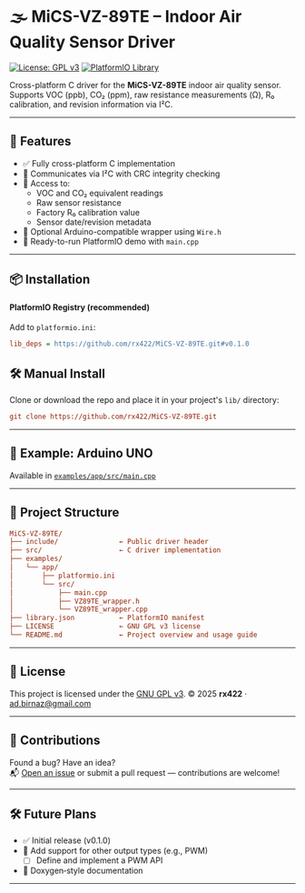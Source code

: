# 🌫️ MiCS-VZ-89TE – Indoor Air Quality Sensor Driver

[![License: GPL v3](https://img.shields.io/badge/license-GPL--3.0-blue.svg)](https://www.gnu.org/licenses/gpl-3.0)
[![PlatformIO Library](https://img.shields.io/badge/PlatformIO-Ready-orange?logo=platformio)](https://platformio.org/lib/show)

Cross-platform C driver for the **MiCS-VZ-89TE** indoor air quality sensor. Supports VOC (ppb), CO₂ (ppm), raw resistance measurements (Ω), R₀ calibration, and revision information via I²C.

---

## 🚀 Features

- ✅ Fully cross-platform C implementation
- 🔄 Communicates via I²C with CRC integrity checking
- 🔬 Access to:
  - VOC and CO₂ equivalent readings
  - Raw sensor resistance
  - Factory R₀ calibration value
  - Sensor date/revision metadata
- 🧩 Optional Arduino-compatible wrapper using `Wire.h`
- 🧪 Ready-to-run PlatformIO demo with `main.cpp`

---

## 📦 Installation

#### PlatformIO Registry (recommended)

Add to `platformio.ini`:

```ini
lib_deps = https://github.com/rx422/MiCS-VZ-89TE.git#v0.1.0
```

## 🛠️ Manual Install

Clone or download the repo and place it in your project's `lib/` directory:

```ini
git clone https://github.com/rx422/MiCS-VZ-89TE.git
```

---

## 🧪 Example: Arduino UNO

Available in [`examples/app/src/main.cpp`](./examples/app/src/main.cpp)

---

## 📁 Project Structure

```ini
MiCS-VZ-89TE/
├── include/               ← Public driver header
├── src/                   ← C driver implementation
├── examples/
│   └── app/
│       ├── platformio.ini
│       └── src/
│           ├── main.cpp
│           ├── VZ89TE_wrapper.h
│           └── VZ89TE_wrapper.cpp
├── library.json           ← PlatformIO manifest
├── LICENSE                ← GNU GPL v3 license
└── README.md              ← Project overview and usage guide
```

---

## 📜 License

This project is licensed under the [GNU GPL v3](https://www.gnu.org/licenses/gpl-3.0.html). 
© 2025 **rx422** · [ad.birnaz@gmail.com](mailto:ad.birnaz@gmail.com)

---

## 🙌 Contributions

Found a bug? Have an idea?  
📬 [Open an issue](../../issues) or submit a pull request — contributions are welcome!

---

## 🛠️ Future Plans

- ✅ Initial release (v0.1.0)
- 🔧 Add support for other output types (e.g., PWM) 
  - [ ] Define and implement a PWM API
- 📘 Doxygen‐style documentation

---
